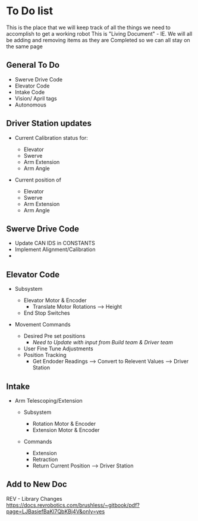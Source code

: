 # To Do list

This is the place that we will keep track of all the things we need to accomplish to get a working robot
 This is "Living Document" - IE. We will all be adding and removing items as they are Completed so we can all stay on the same page



## General To Do

- Swerve Drive Code
- Elevator Code
- Intake Code
- Vision/ April tags
- Autonomous


## Driver Station updates

- Current Calibration status for:
    - Elevator
    - Swerve
    - Arm Extension
    - Arm Angle
    
- Current position of
    - Elevator
    - Swerve
    - Arm Extension
    - Arm Angle

## Swerve Drive Code

- Update CAN IDS in CONSTANTS
- Implement Alignment/Calibration
- 

## Elevator Code

- Subsystem
    - Elevator Motor & Encoder
        - Translate Motor Rotations --> Height
    - End Stop Switches

- Movement Commands
    - Desired Pre set positions
        - *Need to Update with input from Build team & Driver team*
    - User Fine Tune Adjustments
    - Position Tracking
        - Get Endoder Readings --> Convert to Relevent Values --> Driver Station


## Intake

- Arm Telescoping/Extension
  
    - Subsystem
        - Rotation Motor & Encoder
        - Extension Motor & Encoder

    - Commands
        - Extension
        - Retraction
        - Return Current Position --> Driver Station




## Add to New Doc

REV - Library Changes https://docs.revrobotics.com/brushless/~gitbook/pdf?page=LJBasiefBaKl7QbKBj4V&only=yes